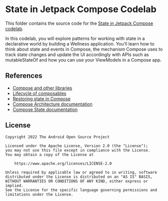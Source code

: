 # State in Jetpack Compose Codelab

This folder contains the source code for the
[State in Jetpack Compose codelab](https://developer.android.com/codelabs/jetpack-compose-state).

In this codelab, you will explore patterns for working with state in a
declarative world by building a Wellness application. You’ll learn how to think
about state and events in Compose, the mechanism Compose uses to track state
changes and update the UI accordingly with APIs such as mutableStateOf and how
you can use your ViewModels in a Compose app.

## References

* [Compose and other libraries](http://developer.android.com/jetpack/compose/libraries#streams)
* [Lifecycle of composables](http://developer.android.com/jetpack/compose/lifecycle#lifecycle-overview)
* [Restoring state in Compose](http://developer.android.com/jetpack/compose/state#restore-ui-state)
* [Compose Architecture documentation](http://developer.android.com/jetpack/compose/architecture#udf-compose)
* [Compose State documentation](http://developer.android.com/jetpack/compose/state#state-hoisting)

## License

```
Copyright 2022 The Android Open Source Project

Licensed under the Apache License, Version 2.0 (the "License");
you may not use this file except in compliance with the License.
You may obtain a copy of the License at

    https://www.apache.org/licenses/LICENSE-2.0

Unless required by applicable law or agreed to in writing, software
distributed under the License is distributed on an "AS IS" BASIS,
WITHOUT WARRANTIES OR CONDITIONS OF ANY KIND, either express or implied.
See the License for the specific language governing permissions and
limitations under the License.
```
